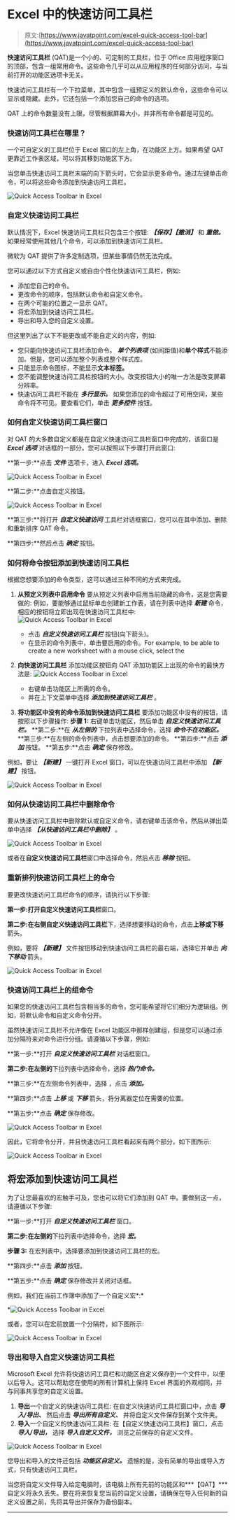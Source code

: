 # Excel 中的快速访问工具栏

> 原文:[https://www.javatpoint.com/excel-quick-access-tool-bar](https://www.javatpoint.com/excel-quick-access-tool-bar)

**快速访问工具栏** (QAT)是一个小的、可定制的工具栏，位于 Office 应用程序窗口的顶部，包含一组常用命令。这些命令几乎可以从应用程序的任何部分访问，与当前打开的功能区选项卡无关。

快速访问工具栏有一个下拉菜单，其中包含一组预定义的默认命令，这些命令可以显示或隐藏。此外，它还包括一个添加您自己的命令的选项。

QAT 上的命令数量没有上限，尽管根据屏幕大小，并非所有命令都是可见的。

### 快速访问工具栏在哪里？

一个可自定义的工具栏位于 Excel 窗口的左上角，在功能区上方。如果希望 QAT 更靠近工作表区域，可以将其移到功能区下方。

当您单击快速访问工具栏末端的向下箭头时，它会显示更多命令。通过左键单击命令，可以将这些命令添加到快速访问工具栏。

![Quick Access Toolbar in Excel](img/e5931c050ac0d596ae1bd6b45db1097d.png)

### 自定义快速访问工具栏

默认情况下，Excel 快速访问工具栏只包含三个按钮: ***【保存】【撤消】*** 和 ***重做。*** 如果经常使用其他几个命令，可以添加到快速访问工具栏。

微软为 QAT 提供了许多定制选项，但某些事情仍然无法完成。

您可以通过以下方式自定义或自由个性化快速访问工具栏，例如:

*   添加您自己的命令。
*   更改命令的顺序，包括默认命令和自定义命令。
*   在两个可能的位置之一显示 QAT。
*   将宏添加到快速访问工具栏。
*   导出和导入您的自定义设置。

但这里列出了以下不能更改或不能自定义的内容，例如:

*   您只能向快速访问工具栏添加命令。 ***单个列表项*** (如间距值)和**单个样式**不能添加。但是，您可以添加整个列表或整个样式库。
*   只能显示命令图标，不能显示**文本标签。**
*   您不能调整快速访问工具栏按钮的大小。改变按钮大小的唯一方法是改变屏幕分辨率。
*   快速访问工具栏不能在 ***多行显示。*** 如果您添加的命令超过了可用空间，某些命令将不可见。要查看它们，单击 ***更多控件*** 按钮。

### 如何自定义快速访问工具栏窗口

对 QAT 的大多数自定义都是在自定义快速访问工具栏窗口中完成的，该窗口是 ***Excel 选项*** 对话框的一部分。您可以按照以下步骤打开此窗口:

**第一步:**点击 ***文件*** 选项卡，进入 ***Excel 选项。***

![Quick Access Toolbar in Excel](img/b1f862aad5e5a067bff5fe0457cf5e82.png)

**第二步:**点击自定义按钮。

![Quick Access Toolbar in Excel](img/ab76525a57eb4794d1329d46922567ba.png)

**第三步:**将打开 ***自定义快速访问*** 工具栏对话框窗口，您可以在其中添加、删除和重新排序 QAT 命令。

**第四步:**然后点击 ***确定*** 按钮。

### 如何将命令按钮添加到快速访问工具栏

根据您想要添加的命令类型，这可以通过三种不同的方式来完成。

1.  **从预定义列表中启用命令**
    要从预定义列表中启用当前隐藏的命令，这是您需要做的:
    例如，要能够通过鼠标单击创建新工作表，请在列表中选择 ***新建*** 命令，相应的按钮将立即出现在快速访问工具栏中:
    ![Quick Access Toolbar in Excel](img/bb0cea2b501678f5e21145745b2f53ae.png)
    *   点击 ***自定义快速访问工具栏*** 按钮(向下箭头)。
    *   在显示的命令列表中，单击要启用的命令。For example, to be able to create a new worksheet with a mouse click, select the
2.  **向快速访问工具栏**
    添加功能区按钮向 QAT 添加功能区上出现的命令的最快方法是:
    ![Quick Access Toolbar in Excel](img/55e30e1955ea36a4effd0375ab5e3c3c.png)
    *   右键单击功能区上所需的命令。
    *   并在上下文菜单中选择 ***添加到快速访问工具栏*** 。

3.  **将功能区中没有的命令添加到快速访问工具栏**
    要添加功能区中没有的按钮，请按照以下步骤操作:
    **步骤 1:** 右键单击功能区，然后单击 ***自定义快速访问工具栏。***
    **第二步:**在 ***从左侧的*** 下拉列表中选择命令，选择 ***命令不在功能区。***
    **第三步:**在左侧的命令列表中，点击想要添加的命令。
    **第四步:**点击 ***添加*** 按钮。
    **第五步:**点击 ***确定*** 保存修改。

例如，要让 ***【新建】*** 一键打开 Excel 窗口，可以在快速访问工具栏中添加 ***【新建】*** 按钮。

![Quick Access Toolbar in Excel](img/59c99bd77568b8cadf7226567de3b542.png)

### 如何从快速访问工具栏中删除命令

要从快速访问工具栏中删除默认或自定义命令，请右键单击该命令，然后从弹出菜单中选择 ***【从快速访问工具栏中删除】*** 。

![Quick Access Toolbar in Excel](img/32b22d92c3dd28020e424d68db69d3b9.png)

或者在**自定义快速访问工具栏**窗口中选择命令，然后点击 ***移除*** 按钮。

### 重新排列快速访问工具栏上的命令

要更改快速访问工具栏命令的顺序，请执行以下步骤:

**第一步:**打开**自定义快速访问工具栏**窗口。

**第二步:**在右侧**自定义快速访问工具栏**下，选择想要移动的命令，点击**上移或下移**箭头。

例如，要将 ***【新建】*** 文件按钮移动到快速访问工具栏的最右端，选择它并单击 ***向下移动*** 箭头。

![Quick Access Toolbar in Excel](img/1db1559afbb62c6921eac2df1592a911.png)

### 快速访问工具栏上的组命令

如果您的快速访问工具栏包含相当多的命令，您可能希望将它们细分为逻辑组。例如，将默认命令和自定义命令分开。

虽然快速访问工具栏不允许像在 Excel 功能区中那样创建组，但是您可以通过添加分隔符来对命令进行分组。请遵循以下步骤，例如:

**第一步:**打开 ***自定义快速访问工具栏*** 对话框窗口。

**第二步:**在**左侧的**下拉列表中选择命令，选择 ***热门命令。***

**第三步:**在左侧命令列表中，选择 ***<separator></separator>***，点击 ***添加。***

**第四步:**点击 ***上移*** 或 ***下移*** 箭头，将分离器定位在需要的位置。

**第五步:**点击 ***确定*** 保存修改。

![Quick Access Toolbar in Excel](img/1972bc5662124f39adc939a6094c23bd.png)

因此，它将命令分开，并且快速访问工具栏看起来有两个部分，如下图所示:

![Quick Access Toolbar in Excel](img/b8370f066f734c0aa6a6b41aa788afd1.png)

## 将宏添加到快速访问工具栏

为了让您最喜欢的宏触手可及，您也可以将它们添加到 QAT 中。要做到这一点，请遵循以下步骤:

**第一步:**打开 ***自定义快速访问工具栏*** 窗口。

**第二步:**在**左侧的**下拉列表中选择命令，选择 ***宏。***

**步骤 3:** 在宏列表中，选择要添加到快速访问工具栏的宏。

**第四步:**点击 ***添加*** 按钮。

**第五步:**点击 ***确定*** 保存修改并关闭对话框。

例如，我们在当前工作簿中添加了一个自定义宏*:*

*![Quick Access Toolbar in Excel](img/51044f8309d53a946a30aa61c2bccf36.png)

或者，您可以在宏前放置一个分隔符，如下图所示:

![Quick Access Toolbar in Excel](img/7e7b541133dad843c9b16267858cc5d6.png)

### 导出和导入自定义快速访问工具栏

Microsoft Excel 允许将快速访问工具栏和功能区自定义保存到一个文件中，以便以后导入。这可以帮助您在使用的所有计算机上保持 Excel 界面的外观相同，并与同事共享您的自定义设置。

1.  **导出**一个自定义的快速访问工具栏:
    在自定义快速访问工具栏窗口中，点击 ***导入/导出、*** 然后点击 ***导出所有自定义、*** 并将自定义文件保存到某个文件夹。
2.  **导入**一个自定义的快速访问工具栏:
    在【自定义快速访问工具栏】窗口，点击 ***导入/导出，*** 选择 ***导入自定义文件，*** 浏览之前保存的自定义文件。

![Quick Access Toolbar in Excel](img/931f43a9653a53b3cc2959f7901bf2c1.png)

您导出和导入的文件还包括 ***功能区自定义。*** 遗憾的是，没有简单的导出或导入方式，只有快速访问工具栏。

当您将自定义文件导入给定电脑时，该电脑上所有先前的功能区和***【QAT】***自定义将永久丢失。要在将来恢复您当前的自定义设置，请确保在导入任何新的自定义设置之前，先将其导出并保存为备份副本。

* * **